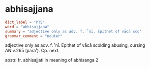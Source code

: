 # abhisajjana

``` toml
dict_label = "PTS"
word = "abhisajjana"
summary = "adjective only as adv. f. ˚nī. Epithet of vācā sco"
grammar_comment = "neuter"
```

adjective only as adv. f. ˚nī. Epithet of vācā scolding abusing, cursing AN.v.265 (para˚). Cp. next.

abstr. fr. abhisajjati in meaning of abhisanga 2

